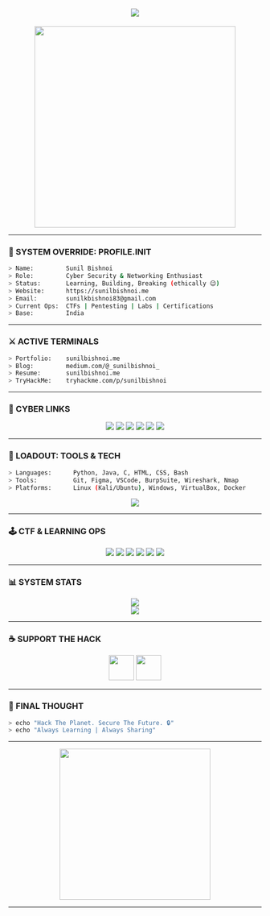 <!-- Terminal Typing Heading -->
<h1 align="center">
  <img src="https://readme-typing-svg.herokuapp.com?font=Fira+Code&size=25&duration=3000&pause=1000&color=39FF14&center=true&vCenter=true&width=700&lines=%3E_+Hey+I'm+SUNIL+BISHNOI;Cyber+Security+%26+Networking+Student;CTF+Player+%7C+TryHackMe+%7C+Always+Learning...;Let's+Secure+the+Digital+World+%F0%9F%94%91" />
</h1>

<!-- Hacker GIF -->
<p align="center">
  <img src="https://media.tenor.com/GfSX-u7VGM4AAAAC/hacker.gif" width="400" />
</p>

---

### 🧠 SYSTEM OVERRIDE: PROFILE.INIT

```bash
> Name:         Sunil Bishnoi
> Role:         Cyber Security & Networking Enthusiast
> Status:       Learning, Building, Breaking (ethically 😉)
> Website:      https://sunilbishnoi.me
> Email:        sunilkbishnoi83@gmail.com
> Current Ops:  CTFs | Pentesting | Labs | Certifications
> Base:         India
````

---

### ⚔️ ACTIVE TERMINALS

```bash
> Portfolio:    sunilbishnoi.me
> Blog:         medium.com/@_sunilbishnoi_
> Resume:       sunilbishnoi.me
> TryHackMe:    tryhackme.com/p/sunilbishnoi
```

---

### 🔐 CYBER LINKS

<p align="center">
  <a href="https://linkedin.com/in/sunilkumar"><img src="https://img.shields.io/badge/LinkedIn-0A66C2?logo=linkedin&style=for-the-badge" /></a>
  <a href="https://twitter.com/_sunilbishnoi_"><img src="https://img.shields.io/badge/Twitter-1DA1F2?logo=twitter&style=for-the-badge" /></a>
  <a href="https://instagram.com/_bishnoisunil_"><img src="https://img.shields.io/badge/Instagram-E4405F?logo=instagram&style=for-the-badge" /></a>
  <a href="https://t.me/sunilbishnoi"><img src="https://img.shields.io/badge/Telegram-2CA5E0?logo=telegram&style=for-the-badge" /></a>
  <a href="https://reddit.com/user/sunilbishnoi"><img src="https://img.shields.io/badge/Reddit-FF4500?logo=reddit&style=for-the-badge" /></a>
  <a href="https://tryhackme.com/p/sunilbishnoi"><img src="https://img.shields.io/badge/TryHackMe-212121?logo=tryhackme&style=for-the-badge&logoColor=red" /></a>
</p>

---

### 🧰 LOADOUT: TOOLS & TECH

```bash
> Languages:      Python, Java, C, HTML, CSS, Bash
> Tools:          Git, Figma, VSCode, BurpSuite, Wireshark, Nmap
> Platforms:      Linux (Kali/Ubuntu), Windows, VirtualBox, Docker
```

<p align="center">
  <img src="https://skillicons.dev/icons?i=python,java,c,linux,bash,html,css,git,figma,vscode" />
</p>

---

### 🕹️ CTF & LEARNING OPS

<p align="center">
  <a href="https://leetcode.com/u/_sunilbishnoi_/"><img src="https://img.shields.io/badge/LeetCode-FFA116?logo=leetcode&style=for-the-badge" /></a>
  <a href="https://www.codechef.com/users/bishnoisunil"><img src="https://img.shields.io/badge/CodeChef-5B4638?logo=codechef&style=for-the-badge" /></a>
  <a href="https://www.hackerrank.com/sunilkbishnoi83"><img src="https://img.shields.io/badge/HackerRank-2EC866?logo=hackerrank&style=for-the-badge" /></a>
  <a href="https://codeforces.com/profile/bishnoisunil"><img src="https://img.shields.io/badge/Codeforces-1F8ACB?logo=codeforces&style=for-the-badge" /></a>
  <a href="https://auth.geeksforgeeks.org/user/sunilkbishnoi"><img src="https://img.shields.io/badge/GFG-308D46?logo=geeksforgeeks&style=for-the-badge" /></a>
  <a href="https://tryhackme.com/p/sunilbishnoi"><img src="https://img.shields.io/badge/TryHackMe-E03C31?logo=tryhackme&style=for-the-badge&logoColor=white" /></a>
</p>

---

### 📊 SYSTEM STATS

<p align="center">
  <img src="https://github-readme-stats.vercel.app/api?username=sunilkbishnoi&show_icons=true&theme=tokyonight&hide_border=true" />
  <br />
  <img src="https://github-readme-stats.vercel.app/api/top-langs/?username=sunilkbishnoi&layout=compact&theme=tokyonight&hide_border=true" />
</p>

---

### ☕ SUPPORT THE HACK

<p align="center">
  <a href="https://www.buymeacoffee.com/sunilbishnoi"><img src="https://cdn.buymeacoffee.com/buttons/v2/default-yellow.png" height="50" /></a>
  <a href="https://ko-fi.com/sunilbishnoi"><img src="https://cdn.ko-fi.com/cdn/kofi3.png?v=3" height="50" /></a>
</p>

---

### 🧠 FINAL THOUGHT

```bash
> echo "Hack The Planet. Secure The Future. 🔒"
> echo "Always Learning | Always Sharing"
```

---

<p align="center">
  <img src="https://media.tenor.com/hAF9aHqGQz0AAAAC/matrix-code.gif" width="300" />
</p>

---
